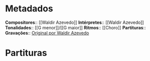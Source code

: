 # Metadados

**Compositores**:: [[Waldir Azevedo]]
**Intérpretes**:: [[Waldir Azevedo]]
**Tonalidades**:: [[G menor]]/[[G maior]]
**Ritmos**:: [[Choro]]
**Partituras**::
**Gravações**:: [Original por Waldir Azevedo](https://www.youtube.com/watch?v=guQraF3-3i4)

# Partituras

